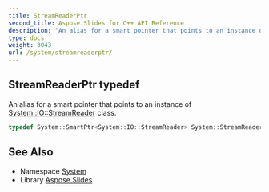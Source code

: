 ```yaml
---
title: StreamReaderPtr
second_title: Aspose.Slides for C++ API Reference
description: "An alias for a smart pointer that points to an instance of System::IO::StreamReader class."
type: docs
weight: 3043
url: /system/streamreaderptr/
---
```

## StreamReaderPtr typedef


An alias for a smart pointer that points to an instance of [System::IO::StreamReader](../../system.io/streamreader/) class.

```cpp
typedef System::SmartPtr<System::IO::StreamReader> System::StreamReaderPtr
```

## See Also

* Namespace [System](../)
* Library [Aspose.Slides](../../)